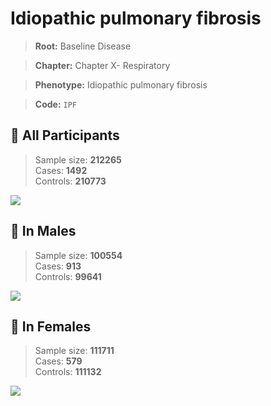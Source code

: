 # Idiopathic pulmonary fibrosis

> **Root:** Baseline Disease  

> **Chapter:** Chapter X- Respiratory  

> **Phenotype:** Idiopathic pulmonary fibrosis  

> **Code:** `IPF`

## 🧪 All Participants  
> Sample size: **212265**  
> Cases: **1492**  
> Controls: **210773**
<img src="/Disease/Figures/ALL/Incidence/IPF.png"/>
<CsvTable src="/Disease/Data/ALL/Incidence/COX_IPF.csv" label="🔍 View full results" />

## 👨 In Males  
> Sample size: **100554**  
> Cases: **913**  
> Controls: **99641**
<img src="/Disease/Figures/Male/Incidence/IPF.png"/>
<CsvTable src="/Disease/Data/Male/Incidence/COX_IPF.csv" label="🔍 View full results" />

## 👩 In Females  
> Sample size: **111711**  
> Cases: **579**  
> Controls: **111132**
<img src="/Disease/Figures/Female/Incidence/IPF.png"/>
<CsvTable src="/Disease/Data/Female/Incidence/COX_IPF.csv" label="🔍 View full results" />
